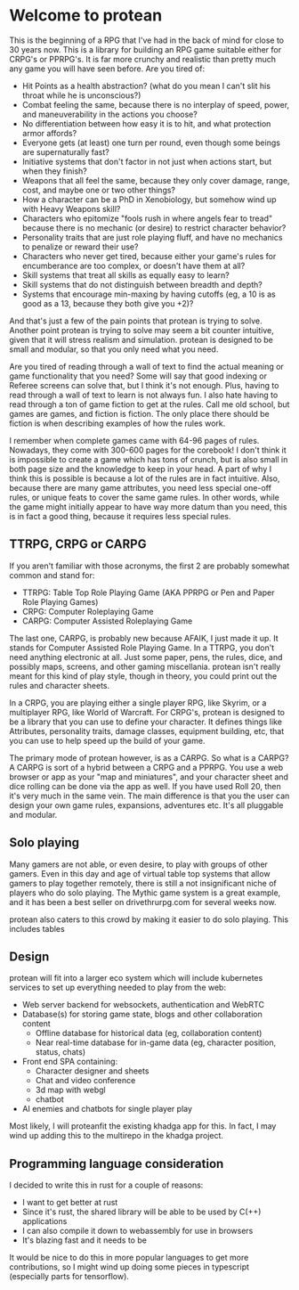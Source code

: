 # Welcome to protean

This is the beginning of a RPG that I've had in the back of mind for close to 30 years now.  This is a library for
building an RPG game suitable either for CRPG's or PPRPG's.  It is far more crunchy and realistic than pretty much any
game you will have seen before.  Are you tired of:

- Hit Points as a health abstraction? (what do you mean I can't slit his throat while he is unconscious?)
- Combat feeling the same, because there is no interplay of speed, power, and maneuverability in the actions you choose?
- No differentiation between how easy it is to hit, and what protection armor affords?
- Everyone gets (at least) one turn per round, even though some beings are supernaturally fast?
- Initiative systems that don't factor in not just when actions start, but when they finish?
- Weapons that all feel the same, because they only cover damage, range, cost, and maybe one or two other things?
- How a character can be a PhD in Xenobiology, but somehow wind up with Heavy Weapons skill?
- Characters who epitomize "fools rush in where angels fear to tread" because there is no mechanic (or desire) to 
  restrict character behavior?
- Personality traits that are just role playing fluff, and have no mechanics to penalize or reward their use?
- Characters who never get tired, because either your game's rules for encumberance are too complex, or doesn't have
  them at all?
- Skill systems that treat all skills as equally easy to learn?
- Skill systems that do not distinguish between breadth and depth?
- Systems that encourage min-maxing by having cutoffs (eg, a 10 is as good as a 13, because they both give you +2)?

And that's just a few of the pain points that protean is trying to solve.  Another point protean is trying to solve may seem
a bit counter intuitive, given that it will stress realism and simulation.  protean is designed to be small and modular,
so that you only need what you need.

Are you tired of reading through a wall of text to find the actual meaning or game functionality that you need?  Some
will say that good indexing or Referee screens can solve that, but I think it's not enough.  Plus, having to read 
through a wall of text to learn is not always fun.  I also hate having to read through a ton of game fiction to get at
the rules.  Call me old school, but games are games, and fiction is fiction.  The only place there should be fiction is
when describing examples of how the rules work.

I remember when complete games came with 64-96 pages of rules.  Nowadays, they come with 300-600 pages for the corebook!
I don't think it is impossible to create a game which has tons of crunch, but is also small in both page size and the
knowledge to keep in your head.  A part of why I think this is possible is because a lot of the rules are in fact
intuitive.  Also, because there are many game attributes, you need less special one-off rules, or unique feats to cover
the same game rules.  In other words, while the game might initially appear to have way more datum than you need, this
is in fact a good thing, because it requires less special rules.

## TTRPG, CRPG or CARPG

If you aren't familiar with those acronyms, the first 2 are probably somewhat common and stand for:

- TTRPG: Table Top Role Playing Game (AKA PPRPG or Pen and Paper Role Playing Games)
- CRPG: Computer Roleplaying Game
- CARPG: Computer Assisted Roleplaying Game

The last one, CARPG, is probably new because AFAIK, I just made it up.  It stands for Computer Assisted Role Playing
Game.  In a TTRPG, you don't need anything electronic at all.  Just some paper, pens, the rules, dice, and possibly
maps, screens, and other gaming miscellania.  protean isn't really meant for this kind of play style, though in theory,
you could print out the rules and character sheets.

In a CRPG, you are playing either a single player RPG, like Skyrim, or a multiplayer RPG, like World of Warcraft.  For
CRPG's, protean is designed to be a library that you can use to define your character.  It defines things like Attributes,
personality traits, damage classes, equipment building, etc, that you can use to help speed up the build of your game.

The primary mode of protean however, is as a CARPG.  So what is a CARPG?  A CARPG is sort of a hybrid between a CRPG and a
PPRPG.  You use a web browser or app as your "map and miniatures", and your character sheet and dice rolling can be done
via the app as well.  If you have used Roll 20, then it's very much in the same vein.  The main difference is that you
the user can design your own game rules, expansions, adventures etc.  It's all pluggable and modular.

## Solo playing

Many gamers are not able, or even desire, to play with groups of other gamers.  Even in this day and age of virtual table top
systems that allow gamers to play together remotely, there is still a not insignificant niche of players who do solo
playing.  The Mythic game system is a great example, and it has been a best seller on drivethrurpg.com for several weeks now.

protean also caters to this crowd by making it easier to do solo playing.  This includes tables

## Design

protean will fit into a larger eco system which will include kubernetes services to set up everything needed to play from
the web:

- Web server backend for websockets, authentication and WebRTC
- Database(s) for storing game state, blogs and other collaboration content
  - Offline database for historical data (eg, collaboration content)
  - Near real-time database for in-game data (eg, character position, status, chats)
- Front end SPA containing:
  - Character designer and sheets
  - Chat and video conference
  - 3d map with webgl
  - chatbot
- AI enemies and chatbots for single player play

Most likely, I will proteanfit the existing khadga app for this.  In fact, I may wind up adding this to the multirepo in
the khadga project.

## Programming language consideration

I decided to write this in rust for a couple of reasons:

- I want to get better at rust
- Since it's rust, the shared library will be able to be used by C(++) applications
- I can also compile it down to webassembly for use in browsers
- It's blazing fast and it needs to be

It would be nice to do this in more popular languages to get more contributions, so I might wind up doing some pieces
in typescript (especially parts for tensorflow).